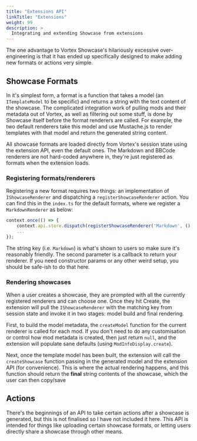 ```yaml
---
title: "Extensions API"
linkTitle: "Extensions"
weight: 99
description: >
  Integrating and extending Showcase from extensions
---
```


The one advantage to Vortex Showcase's hilariously excessive over-engineering is that it has ended up specifically designed to make adding new formats or actions very simple.

## Showcase Formats

In it's simplest form, a format is a function that takes a model (an `ITemplateModel` to be specific) and returns a string with the text content of the showcase. The complicated integration work of pulling mods and their metadata out of Vortex, as well as filtering out some stuff, is done by Showcase itself before the format renderers are called. For example, the two default renderers take this model and use Mustache.js to render templates with that model and return the generated string content.

All showcase formats are loaded directly from Vortex's session state using the extension API, even the default ones. The Markdown and BBCode renderers are not hard-coded anywhere in, they're just registered as formats when the extension loads.

### Registering formats/renderers

Registering a new format requires two things: an implementation of `IShowcaseRenderer` and dispatching a `registerShowcaseRenderer` action. You can find this in the `index.ts` for the default formats, where we register a `MarkdownRenderer` as below:

```ts
context.once(() => {
    context.api.store.dispatch(registerShowcaseRenderer('Markdown', () => new MarkdownRenderer()));
    ...
});
```

The string key (i.e. `Markdown`) is what's shown to users so make sure it's reasonably friendly. The second parameter is a callback to return your renderer. If you need constructor params or any other weird setup, you should be safe-ish to do that here.

### Rendering showcases

When a user creates a showcase, they are prompted with all the currently registered renderers and can choose one. Once they hit Create, the extension will pull the `IShowcaseRenderer` with the matching key from session state and invoke it in two stages: model build and final rendering.

First, to build the model metadata, the `createModel` function for the current renderer is called for each mod. If you don't need to do any customisation or control how mod metadata is created, then just return `null`, and the extension will populate sane defaults (using `ModInfoDisplay.create`).

Next, once the template model has been built, the extension will call the `createShowcase` function passing in the generated model and the extension API (for convenience). This is where the actual rendering happens, and this function should return the **final** string contents of the showcase, which the user can then copy/save

## Actions

There's the beginnings of an API to take certain actions after a showcase is generated, but this is not finalised so I have not included it here. This API is intended for things like uploading certain showcase formats, or letting users directly share a showcase through other means.
